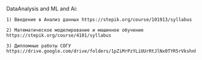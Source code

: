 DataAnalysis and ML and Ai:

    1) Введение в Анализ данных https://stepik.org/course/101913/syllabus

    2) Математическое моделирование и машинное обучение https://stepik.org/course/4101/syllabus

    3) Дипломные работы СОГУ https://drive.google.com/drive/folders/1pZiMrPzYLiUUrRtJlNx0TYR5rVkshnhH
